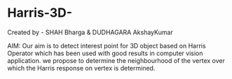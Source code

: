 # Harris-3D-
Created by - SHAH Bharga & DUDHAGARA AkshayKumar

AIM: 
Our aim is to detect interest point for 3D object based on Harris Operator which has been used with good results in computer vision application. we propose to determine the neighbourhood of the vertex over which the Harris response on vertex is determined.
